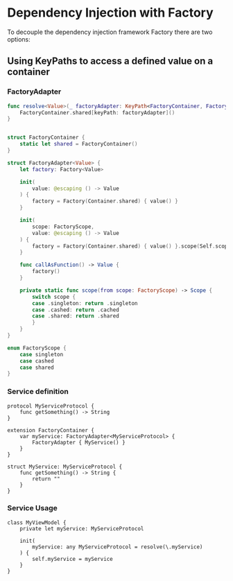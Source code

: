 # Dependency Injection with Factory

To decouple the dependency injection framework Factory there are two options:


## Using KeyPaths to access a defined value on a container

### FactoryAdapter
```swift
func resolve<Value>(_ factoryAdapter: KeyPath<FactoryContainer, FactoryAdapter<Value>>) -> Value {
    FactoryContainer.shared[keyPath: factoryAdapter]()
}


struct FactoryContainer {
    static let shared = FactoryContainer()
}

struct FactoryAdapter<Value> {
    let factory: Factory<Value>

    init(
        value: @escaping () -> Value
    ) {
        factory = Factory(Container.shared) { value() }
    }

    init(
        scope: FactoryScope,
        value: @escaping () -> Value
    ) {
        factory = Factory(Container.shared) { value() }.scope(Self.scope(from: scope))
    }

    func callAsFunction() -> Value {
        factory()
    }

    private static func scope(from scope: FactoryScope) -> Scope {
        switch scope {
        case .singleton: return .singleton
        case .cashed: return .cached
        case .shared: return .shared
        }
    }
}

enum FactoryScope {
    case singleton
    case cashed
    case shared
}
```

### Service definition
```
protocol MyServiceProtocol {
    func getSomething() -> String
}

extension FactoryContainer {
    var myService: FactoryAdapter<MyServiceProtocol> {
        FactoryAdapter { MyService() }
    }
}

struct MyService: MyServiceProtocol {
    func getSomething() -> String {
        return ""
    }
}
```

### Service Usage
```
class MyViewModel {
    private let myService: MyServiceProtocol

    init(
        myService: any MyServiceProtocol = resolve(\.myService)
    ) {
        self.myService = myService
    }
}
```
